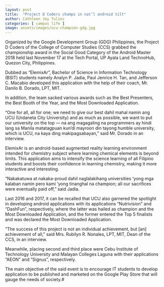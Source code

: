 ```yaml
---
layout: post
title:  "Project D Coders champs in nat’l android tilt"
author: Cathleen Joy Tulioc
categories: [ campus life ]
image: assets/images/ucu-champion-gdg.jpg
---
```

Organized by the Google Development Group (GDG) Philippines, the Project D Coders of the College of Computer Studies (CCS) grabbed the championship award in the Social Good Category of the Android Master 2018 held last November 17 at the Tech Portal, UP Ayala Land TechnoHub, Quezon City, Philippines.

Dubbed as “ElemixAr”, Bachelor of Science in Information Technology (BSIT) students namely Analyn P. Jadia, Paul Jenrice H. Tan, and Jefferson C. Macabio developed this application with the help of their coach, Mr. Danilo B. Dorado, LPT, MIT.

In addition, the team sacked various awards such as the Best Presenters, the Best Booth of the Year, and the Most Downloaded Application.

“One for all, all for one; we need to give our best dahil mahal namin ang UCU (Urdaneta City University) and as much as possible, we want to put our university on the top — na ang magagaling na programmers ay hindi lang sa Manila matatagpuan kun’di mayroon din tayong humble university, which is UCU, na kaya ding makipagsabayan,” said Mr. Dorado in an interview.

ElemixAr is an android-based augmented reality learning environment intended for chemistry subject where learning chemical elements is beyond limits. This application aims to intensify the science learning of all Filipino students and boosts their confidence in learning chemistry, making it more interactive and interesting.

“Nakakatuwa at nakaka-proud dahil naglalakihang universities ‘yong mga kalaban namin pero kami ‘yong tinanghal na champion; all our sacrifices were eventually paid off,” said Jadia.

Last 2016 and 2017, it can be recalled that UCU also garnered the spotlight in developing android applications with its applications “Nutrivision” and “DashFun”, respectively, where the latter was hailed as champion and the Most Downloaded Application, and the former entered the Top 5 finalists and was declared the Most Downloaded Application.

“The success of this project is not an individual achievement, but [an] achievement of all,” said Mrs. Rubilyn R. Nonales, LPT, MIT, Dean of the CCS, in an interview.

Meanwhile, placing second and third place were Cebu Institute of Technology University and Malayan Colleges Laguna with their applications “AEON” and “Signus”, respectively.

The main objective of the said event is to encourage IT students to develop application to be published and marketed on the Google Play Store that will gauge the needs of society.#

